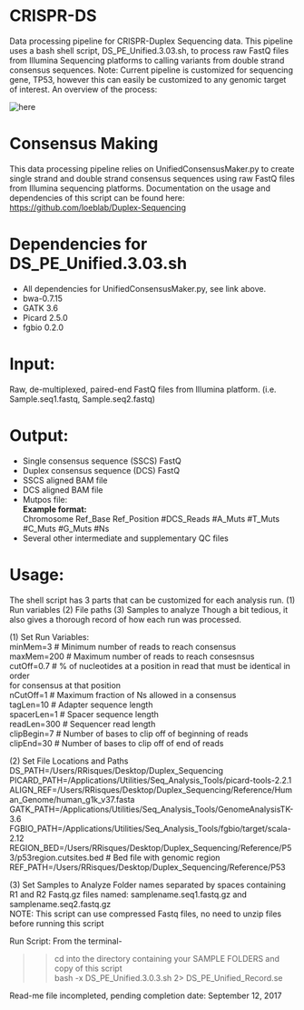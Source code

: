 # CRISPR-DS
Data processing pipeline for CRISPR-Duplex Sequencing data. This pipeline uses
a bash shell script, DS_PE_Unified.3.03.sh, to process raw FastQ files from Illumina
Sequencing platforms to calling variants from double strand consensus sequences. 
Note: Current pipeline is customized for sequencing gene, TP53, however this can
easily be customized to any genomic target of interest. 
An overview of the process:

![here](https://github.com/risqueslab/CRISPR-DS/blob/master/CRISPR-DS_data_processing.png)



# Consensus Making
This data processing pipeline relies on UnifiedConsensusMaker.py to create single strand and double strand consensus sequences using raw FastQ files from Illumina sequencing platforms. Documentation on the usage and dependencies of this script can be found here: https://github.com/loeblab/Duplex-Sequencing

# Dependencies for DS_PE_Unified.3.03.sh
* All dependencies for UnifiedConsensusMaker.py, see link above.
* bwa-0.7.15
* GATK 3.6
* Picard 2.5.0
* fgbio 0.2.0

# Input:
Raw, de-multiplexed, paired-end FastQ files from Illumina platform. (i.e. Sample.seq1.fastq, Sample.seq2.fastq)

# Output:
* Single consensus sequence (SSCS) FastQ 
* Duplex consensus sequence (DCS) FastQ
* SSCS aligned BAM file
* DCS aligned BAM file 
* Mutpos file:  
**Example format:**    
Chromosome  Ref_Base  Ref_Position  #DCS_Reads  #A_Muts #T_Muts #C_Muts #G_Muts #Ns
* Several other intermediate and supplementary QC files

# Usage:
The shell script has 3 parts that can be customized for each analysis run. 
(1) Run variables
(2) File paths
(3) Samples to analyze
Though a bit tedious, it also gives a thorough record of how each run was processed.  
  
  (1) Set Run Variables:  
  minMem=3            # Minimum number of reads to reach consensus  
  maxMem=200          # Maximum number of reads to reach consesnsus  
  cutOff=0.7          # % of nucleotides at a position in read that must be identical in order   
                      for consensus at that position  
  nCutOff=1           # Maximum fraction of Ns allowed in a consensus  
  tagLen=10           # Adapter sequence length  
  spacerLen=1         # Spacer sequence length  
  readLen=300         # Sequencer read length  
  clipBegin=7         # Number of bases to clip off of beginning of reads  
  clipEnd=30          # Number of bases to clip off of end of reads  
  
  (2) Set File Locations and Paths
  DS_PATH=/Users/RRisques/Desktop/Duplex_Sequencing
  PICARD_PATH=/Applications/Utilities/Seq_Analysis_Tools/picard-tools-2.2.1
  ALIGN_REF=/Users/RRisques/Desktop/Duplex_Sequencing/Reference/Human_Genome/human_g1k_v37.fasta
  GATK_PATH=/Applications/Utilities/Seq_Analysis_Tools/GenomeAnalysisTK-3.6
  FGBIO_PATH=/Applications/Utilities/Seq_Analysis_Tools/fgbio/target/scala-2.12
  REGION_BED=/Users/RRisques/Desktop/Duplex_Sequencing/Reference/P53/p53region.cutsites.bed  # Bed file with genomic region  
  REF_PATH=/Users/RRisques/Desktop/Duplex_Sequencing/Reference/P53  
    
  (3) Set Samples to Analyze
  Folder names separated by spaces containing R1 and R2 Fastq.gz files named: samplename.seq1.fastq.gz and  
  samplename.seq2.fastq.gz  
  NOTE: This script can use compressed Fastq files, no need to unzip files before running this script  
  
Run Script:
  From the terminal-  
  >> cd into the directory containing your SAMPLE FOLDERS and copy of this script  
  >> bash -x DS_PE_Unified.3.0.3.sh 2> DS_PE_Unified_Record.se   

  
Read-me file incompleted, pending completion date: September 12, 2017  
